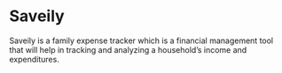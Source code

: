 # Saveily
Saveily is a family expense tracker which is a financial management tool that will help in tracking and analyzing a household’s income and expenditures.
